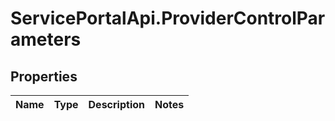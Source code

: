 # ServicePortalApi.ProviderControlParameters

## Properties
Name | Type | Description | Notes
------------ | ------------- | ------------- | -------------


